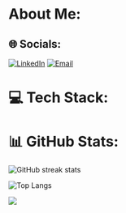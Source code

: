 # About Me:


## 🌐 Socials:
[![LinkedIn](https://img.shields.io/badge/LinkedIn-%230077B5.svg?style=for-the-badge&logo=linkedin&logoColor=white)](https://linkedin.com/in/felippe-menezes-615436237)
[![Email](https://img.shields.io/badge/Email-%23D14836.svg?style=for-the-badge&logo=gmail&logoColor=white)](mailto:4drade@gmail.com)


# 💻 Tech Stack:


# 📊 GitHub Stats:
![GitHub streak stats](https://github-readme-streak-stats.herokuapp.com/?user=l0p0v&theme=algolia&hide_border=true)

![Top Langs](https://github-readme-stats.vercel.app/api/top-langs/?username=l0p0v&theme=algolia&hide_border=true&include_all_commits=true&count_private=false&layout=compact)


<!-- footer -->
[![](https://visitcount.itsvg.in/api?id=l0p0v&icon=0&color=12)](https://visitcount.itsvg.in)

<!-- Proudly created with GPRM ( https://gprm.itsvg.in ) -->
